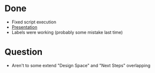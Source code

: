 <script>
import { openBrowser, openComponent } from "./../../../PX2018/project_2/utils.js"
</script>
<link rel="stylesheet" type="text/css" href="./../../../PX2018/project_2/utils.css">

# Done

- Fixed script execution
- [Presentation](../presentation/presentation-2018-05-15.md)
- Labels were working (probably some mistake last time)

# Question

- Aren't to some extend "Design Space" and "Next Steps" overlapping
